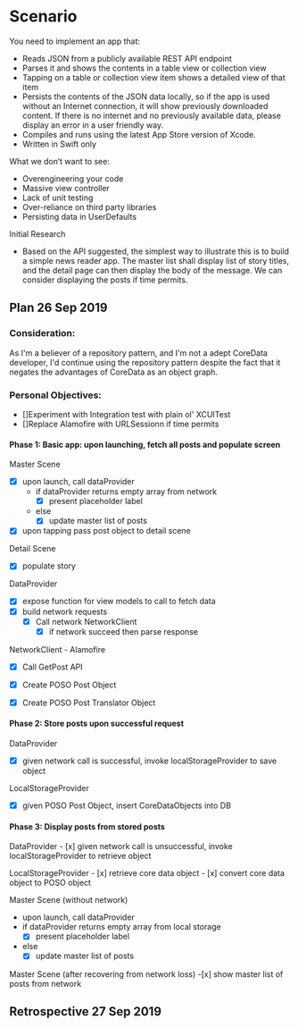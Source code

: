 # Scenario #
You need to implement an app that:
- Reads JSON from a publicly available REST API endpoint
- Parses it and shows the contents in a table view or collection view
- Tapping on a table or collection view item shows a detailed view of that item
- Persists the contents of the JSON data locally, so if the app is used without an
Internet connection, it will show previously downloaded content. If there is no internet
and no previously available data, please display an error in a user friendly way.
- Compiles and runs using the latest App Store version of Xcode.
- Written in Swift only

What we don’t want to see:
- Overengineering your code
- Massive view controller
- Lack of unit testing
- Over-reliance on third party libraries
- Persisting data in UserDefaults

Initial Research
- Based on the API suggested, the simplest way to  illustrate this is to build a simple news reader app. The master list shall display list of story titles, and the detail page can then display the body of the message. We can consider displaying the posts if time permits.

## Plan 26 Sep 2019 ##

### Consideration: ###
As I'm a believer of a repository pattern, and I'm not a adept CoreData developer, I'd continue using the repository pattern despite the fact that it negates the advantages of CoreData as an object graph.

### Personal Objectives: ###
- []Experiment with Integration test with plain ol' XCUITest
- []Replace Alamofire with URLSessionn if time permits

#### Phase 1: Basic app: upon launching, fetch all posts and populate screen ####

Master Scene
- [x] upon launch, call dataProvider
    - if dataProvider returns empty array from network
      - [x] present placeholder label
    - else
      - [x] update master list of posts
- [x] upon tapping pass post object to detail scene

Detail Scene
- [x] populate story

DataProvider
  - [x] expose function for view models to call to fetch data
  - [x] build network requests
    - [x] Call network NetworkClient
      - [x] if network succeed then parse response

NetworkClient - Alamofire
  - [x] Call GetPost API
  
- [x] Create POSO Post Object
- [x] Create POSO Post Translator Object

#### Phase 2: Store posts upon successful request ####
DataProvider
- [x] given network call is successful, invoke localStorageProvider to save object

LocalStorageProvider
- [x] given POSO Post Object, insert CoreDataObjects into DB

#### Phase 3: Display posts from stored posts  ####
DataProvider
    - [x] given network call is unsuccessful, invoke localStorageProvider to retrieve object

LocalStorageProvider
    - [x] retrieve core data object
    - [x] convert core data object to POSO object

Master Scene (without network)
  - upon launch, call dataProvider
  - if dataProvider returns empty array from local storage
    - [x] present placeholder label
  - else
    - [x] update master list of posts
    
Master Scene (after recovering from network loss)
    -[x] show master list of posts from network

## Retrospective 27 Sep 2019 ##
